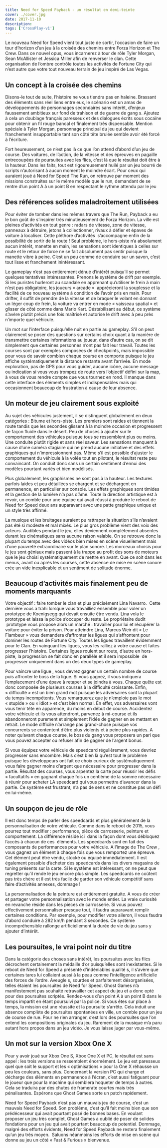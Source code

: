 ```yaml
---
title: Need for Speed Payback - un résultat en demi-teinte
cover: ./cover.jpg
date: 2017-11-10
description: 
tags: ['CrossPlay-v1']
---
```

Le nouveau Need for Speed vient tout juste de sortir, l’occasion de faire un tour d’horizon d’un jeu à la croisée des chemins entre Forza Horizon et The Crew. Dans ce nouvel opus, vous incarnerez à tour de rôle Tyler Morgan, Sean McAllister et Jessica Miller afin de renverser le clan. Cette organisation de l’ombre contrôle toutes les activités de Fortune City qui n’est autre que votre tout nouveau terrain de jeu inspiré de Las Vegas.

## Un concept à la croisée des chemins
Disons-le tout de suite, l’histoire ne vous tiendra pas en haleine. Brassant des éléments sans réel liens entre eux, le scénario est un amas de développements de personnages secondaires sans intérêt, d’enjeux faussement ambitieux sur fond de trahison et de guerre de gang s. Ajoutez à cela un doublage français paresseux et des dialogues écrits sous cocaïne pour obtenir un fil rouge bancal et finalement très dispensable. Mention spéciale à Tyler Morgan, personnage principal du jeu qui devient franchement insupportable tant son côté tête brulée semble avoir été forcé à l’écriture.

Fort heureusement, ce n’est pas là ce que l’on attend d’abord d’un jeu de course. Des voitures, de l’action, de la vitesse et des épreuves en pagaille entrecoupées de poursuites avec les flics, c’est là que le résultat doit être à la hauteur. Dans les faits, tout est rigoureusement huilé par un jeu bourré de scripts n’autorisant à aucun moment le moindre écart. Pour ceux qui auraient joué à Need for Speed The Run, on retrouve par moment des missions construites sur le même modèle que le run, demandant de se rentre d’un point A à un point B en respectant le rythme attendu par le jeu

## Des références solides maladroitement utilisées
Pour éviter de tomber dans les mêmes travers que The Run, Payback a eu le bon goût de s’inspirer très minutieusement de Forza Horizon. La ville est pleines d’activités en tout genre : radars de vitesse, zone de vitesse, panneaux à détruire, jetons à collectionner, rivaux à défier et épaves de voiture à localiser. Cette pléthore d’activités  s’accompagne enfin de la possibilité de sortir de la route ! Seul problème, le hors-piste n’a absolument aucun intérêt, manette en main, les sensations sont identiques à celles sur route et le retour de force ne se fait absolument pas sentir puisque la manette vibre à peine. C’est un peu comme de conduire sur un savon, c’est tout lisse et franchement inintéressant.

Le gameplay n’est pas entièrement dénué d’intérêt puisqu’il se permet quelques tentatives intéressantes. Prenons le système de drift par exemple. Si les puristes hurleront au scandale en apprenant qu’utiliser le frein à main n’est pas obligatoire, les joueurs « arcade »  apprécieront la souplesse et la facilité de ce nouveau système à condition de l’avoir pris en main. Pour drifter, il suffit de prendre de la vitesse et de braquer le volant en donnant un léger coup de frein, la voiture va entrer en mode « vaisseau spatial » et glisser de côté comme dans Mario Kart. Déstabilisant au début, ce système s’avère plutôt précis une fois maîtrisé et autorise le drift avec à peu près n’importe quel véhicule.

Un mot sur l’interface puisqu’elle nuit en partie au gameplay. S’il on peut clairement se poser des questions sur certains choix quant à la manière de transmettre certaines informations au joueur, dans d’autre cas, on se dit simplement que certaines personnes n’ont pas fait leur travail. Toutes les courses sont par exemples composées de checkpoints, mais impossible pour vous de savoir combien chaque course en comporte puisque le jeu affiche systématiquement la distance restante avant l’arrivée. En mode exploration, pas de GPS pour vous guider, aucune icône, aucune message ou indication si vous vous trompez de route vers l’objectif défini sur la map, à vous de vous rendre compte que vous tournez en rond. Il manque dans cette interface des éléments simples et indispensables mais qui occasionnent beaucoup de frustration à cause de leur absence.

## Un moteur de jeu clairement sous exploité
Au sujet des véhicules justement, il se distinguent globalement en deux catégories : Bitume et hors-piste. Les premiers sont raides et tiennent la route tandis que les secondes glissent à la moindre occasion et progressent de façon fluide dans le désert. Peu de choses à ajouter sur le comportement des véhicules puisque tous se ressemblent plus ou moins. Une conduite plutôt rigide et sans réel saveur. Les sensations manquent à cause d’une caméra stagiaire qui ne prend aucune initiative et des effets graphiques qui n’impressionnent pas. Même s’il est possible d’ajuster le comportement du véhicule à la volée tout en pilotant, le résultat reste peu convaincant. On conduit donc sans un certain sentiment d’ennui des modèles pourtant variés et bien modélisés.

Plus globalement, les graphismes ne sont pas à la hauteur. Les textures parfois laides et peu détaillées se chargent et se déchargent en permanence, en particulier sur console. Les effets graphiques sont timides et la gestion de la lumière n’a pas d’âme. Toute la direction artistique est à revoir, un comble pour une équipe qui avait réussi à produire le reboot de Need for Speed deux ans auparavant avec une patte graphique unique et un style très affirmé.

La musique et les bruitages auraient pu rattraper la situation s’ils n’avaient pas été si modeste et mal mixés. Le plus gros problème vient des voix des acteurs. Audibles pendant le jeu, elles deviennent complétement absentes durant les cinématiques sans aucune raison valable. On se retrouve donc la plupart du temps avec des vidéos bien mises en scène visuellement mais d’une pauvreté extraordinaire sur le plan sonore. Les morceaux choisis pour le jeu sont géniaux mais passent à la trappe au profit des sons de moteurs que le jeu choisi systématiquement de mettre en avant. Que ce soit dans les menus, avant ou après les courses, cette absence de mise en scène sonore crée un vide inexplicable et un sentiment de solitude énorme.

## Beaucoup d’activités mais finalement peu de moments marquants
Votre objectif : faire tomber le clan et plus précisément Lina Navarro.  Cette dernière vous a trahi lorsque vous travailliez ensemble pour voler un prototype de Koenigsegg qui devait ensuite être vendu. Lina vola le prototype et laissa la police s’occuper du reste. Le propriétaire dudit  prototype vous propose alors un marché : travailler pour lui et récupérer la voiture pour éviter la prison. Pour atteindre Lina, Marcus Weir dit « Le Flambeur » vous demandera d’affronter les ligues qui s’affrontent pour dominer les routes de Fortune City. Toutes les ligues travaillent évidemment pour le Clan. En vainquant les ligues, vous les ralliez à votre cause et faites progresser l’histoire. Certaines ligues roulent sur route, d’autre en hors-piste, la progression se fait donc en parallèle et il sera impossible  de progresser uniquement dans un des deux types de gameplay.

Pour vaincre une ligue , vous devrez gagner un certain nombre de course puis affronter le boss de la ligue. Si vous gagnez, il vous indiquera l’emplacement d’une épave à retaper et se joindra à vous. Chaque quête est donc composée de plusieurs courses à la difficulté croissante. Enfin, « difficulté » est un bien grand mot puisque les adversaires sont la plupart du temps incompétents. Vous remarquerez que je n’emploie pas le mot « stupide » ou « idiot » et c’est bien normal. En effet, vos adversaires vont vous tenir tête en apparence, du moins en début de course. Accidentez votre véhicule et ils vous attendront, parvenez à mi-course et ils abandonneront purement et simplement l’idée de gagner en se mettant en retrait. Le mode difficile n’arrange pas grand-chose puisque vos concurrents se contentent d’être plus violents et à peine plus rapides. A noter qu’avant chaque course, le boss du gang vous proposera un pari que vous pouvez accepter ou refuser afin de gagner de l’argent bonus.

Si vous équipez votre véhicule de speedcard régulièrement, vous devriez progresser sans encombre. Mais c’est bien là qu’est tout le problème puisque les développeurs ont fait ce choix curieux de systématiquement vous faire gagner moins d’argent que nécessaire pour progresser dans la partie. Résultat des courses, vous arpentez la carte pour réussir les défis « facultatifs » en gagnant chaque fois un centième de la somme nécessaire à réunir pour acheter LA speedcard qui vous permettra d’avancer dans la partie. Ce système est frustrant, n’a pas de sens et ne constitue pas un défi en lui-même.

## Un soupçon de jeu de rôle
Il est donc temps de parler des speedcards et plus généralement de la personnalisation de votre véhicule. Comme dans le reboot de 2015, vous pourrez tout modifier : performance, pièce de carrosserie, peinture et comportement. La différence réside ici  dans la façon dont vous débloquez l’accès à chacun de ces  éléments. Les speedcards sont en fait des composants de performances pour votre véhicule. A l’image de The Crew , vous gagnez un élément à chaque fois que vous remportez une épreuve. Cet élément peut être vendu, stocké ou équipé immédiatement. Il est également possible d’acheter des speedcards dans les divers magasins de tuning présents sur la carte. Si le système est intéressant, on ne peut que regretter qu’il rende le jeu encore plus simple. Les speedcards ne coûtent pas très chère et il est très facile de garder son véhicule compétitif sans faire d’activités annexes, dommage !

La personnalisation de la peinture est entièrement gratuite. A vous de créer et partager votre personnalisation avec le monde entier. La vraie curiosité en revanche réside dans les pièces de carrosserie. Si vous pouvez effectivement personnaliser presque tout, il faudra auparavant remplir certaines conditions. Par exemple, pour modifier votre aileron, il vous faudra d’abord conduire à 282 km/h pendant 3 secondes. Ce système incompréhensible rallonge artificiellement la durée de vie du jeu sans y ajouter d’intérêt.

## Les poursuites, le vrai point noir du titre
Dans la catégorie des choses sans intérêt, les poursuites avec les flics décrochent certainement la médaille d’or puisqu’elles sont inexistantes. Si le reboot de Need for Speed a présenté d’indéniables qualité s, il s’avère que certaines tares lui collaient aussi à la peau comme l’intelligence artificielle des forces de l’ordre. Aveugle s, sourdes et parfaitement désorganisées, telles étaient les poursuites de Need for Speed. Ghost Games n’a manifestement pas souhaité retravailler cet aspect du jeu et a donc opté pour des poursuites scriptés. Rendez-vous d’un point A à un point B dans le temps impartit en étant poursuivi par la police. Si vous êtes sur place à temps, la mission est une réussite et la poursuite s’arrête. Cela induit une absence complète de poursuites spontanées en ville, un comble pour un jeu de course de rue. Pour ne rien arranger, c’est lors des poursuites que l’on entend les compositions originales du jeu. Rarement de la musique m’a paru autant hors propos dans un jeu vidéo. Je vous laisse juger par vous-même.

## Un mot sur la version Xbox One X
Pour y avoir joué sur Xbox One S, Xbox One X et PC, le résultat est sans appel : les trois versions se ressemblent énormément. Le jeu est paresseux quel que soit le support et les « optimisations » pour la One X réhausse un peu les couleurs, sans plus. Concernant la version PC qui charge et décharge des éléments en permanence à l’écran, c’est aussi fatiguant pour le joueur que pour la machine qui semblera hoqueter de temps à autres. Cela se traduira par des chutes de framerate courtes mais très pénalisantes. Espérons que Ghost Games sorte un patch rapidement.

Need for Speed Payback n’est pas un mauvais jeu de course, c’est un mauvais Need for Speed. Son problème, c’est qu’il fait moins bien que son prédécesseur qui avait pourtant posé de bonnes bases. En voulant proposer un jeu très complet, Ghost Games a oublié de poser de solides fondations pour un jeu qui avait pourtant beaucoup de potentiel. Dommage, malgré des efforts évidents, Need for Speed Payback ne restera finalement qu’un jeu très moyen.  Saluons néanmoins les efforts de mise en scène qui donne au jeu un côté « Fast & Furious » bienvenue.

